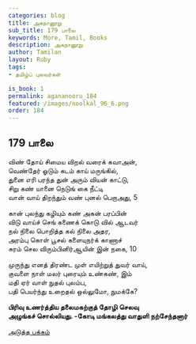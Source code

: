 ```yaml
---
categories: blog
title: அகநானூறு 
sub_title: 179 பாலை
keywords: More, Tamil, Books
description: அகநானூறு 
author: Tamilan
layout: Ruby
tags:
- தமிழ்ப் புலவர்கள் 

is_book: 1
permalink: agananooru_184
featured: /images/noolkal_96_6.png
order: 184
---
```



## 179 பாலை

விண் தோய் சிமைய விறல் வரைக் கவாஅன்,  
வெண்தேர் ஓடும் கடம் காய் மருங்கில்,  
துனை எரி பரந்த துன் அரும் வியன் காட்டு,  
சிறு கண் யானை நெடுங் கை நீட்டி  
வான் வாய் திறந்தும் வண் புனல் பெறாஅது, 5

கான் புலந்து கழியும் கண் அகன் பரப்பின்  
விடு வாய்ச் செங் கணைக் கொடு வில் ஆடவர்  
நல் நிலை பொறித்த கல் நிலை அதர,  
அரம்பு கொள் பூசல் களையுநர்க் காணாச்  
சுரம் செல விரும்பினிர்ஆயின் இன் நகை, 10

முருந்து எனத் திரண்ட முள் எயிற்றுத் துவர் வாய்,  
குவளை நாள் மலர் புரையும் உண்கண், இம்  
மதி ஏர் வாள் நுதல் புலம்ப,  
பதி பெயர்ந்து உறைதல் ஒல்லுமோ, நுமக்கே?

**பிரிவு உணர்த்திய தலைமகற்குத் தோழி செலவு  
அழுங்கச் சொல்லியது. -கோடி மங்கலத்து வாதுளி நற்சேந்தனார்**

[அடுத்த பக்கம்](agananooru_185)